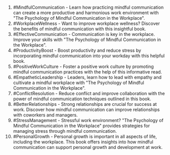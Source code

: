 1. #MindfulCommunication - Learn how practicing mindful communication can create a more productive and harmonious work environment with "The Psychology of Mindful Communication in the Workplace".
2. #WorkplaceWellness - Want to improve workplace wellness? Discover the benefits of mindful communication with this insightful book.
3. #EffectiveCommunication - Communication is key in the workplace. Improve your skills with "The Psychology of Mindful Communication in the Workplace".
4. #ProductivityBoost - Boost productivity and reduce stress by incorporating mindful communication into your workday with this helpful book.
5. #PositiveWorkCulture - Foster a positive work culture by promoting mindful communication practices with the help of this informative read.
6. #EmpatheticLeadership - Leaders, learn how to lead with empathy and cultivate a mindful workplace with "The Psychology of Mindful Communication in the Workplace".
7. #ConflictResolution - Reduce conflict and improve collaboration with the power of mindful communication techniques outlined in this book.
8. #BetterRelationships - Strong relationships are crucial for success at work. Discover how mindful communication can improve relationships with coworkers and managers.
9. #StressManagement - Stressful work environment? "The Psychology of Mindful Communication in the Workplace" provides strategies for managing stress through mindful communication.
10. #PersonalGrowth - Personal growth is important in all aspects of life, including the workplace. This book offers insights into how mindful communication can support personal growth and development at work.
